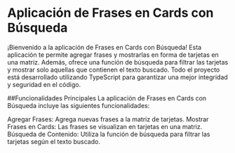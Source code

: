 # Aplicación de Frases en Cards con Búsqueda 

¡Bienvenido a la aplicación de Frases en Cards con Búsqueda! Esta aplicación te permite agregar frases y mostrarlas en forma de tarjetas en una matriz. Además, ofrece una función de búsqueda para filtrar las tarjetas y mostrar solo aquellas que contienen el texto buscado. Todo el proyecto está desarrollado utilizando TypeScript para garantizar una mejor integridad y seguridad en el código.

##Funcionalidades Principales
La aplicación de Frases en Cards con Búsqueda incluye las siguientes funcionalidades:

Agregar Frases: Agrega nuevas frases a la matriz de tarjetas.
Mostrar Frases en Cards: Las frases se visualizan en tarjetas en una matriz.
Búsqueda de Contenido: Utiliza la función de búsqueda para filtrar las tarjetas según el texto buscado.